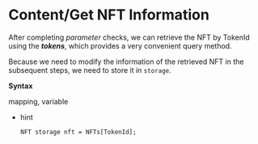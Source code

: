 # Content/Get NFT Information

After completing *parameter* checks, we can retrieve the NFT by TokenId using the ***tokens***, which provides a very convenient query method.

Because we need to modify the information of the retrieved NFT in the subsequent steps, we need to store it in `storage`.

**Syntax**

mapping, variable

- hint
    
    ```solidity
    NFT storage nft = NFTs[TokenId];
    ```
    

